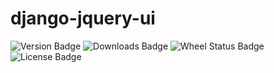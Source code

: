 django-jquery-ui
================

![Version Badge](https://pypip.in/v/django-jquery-ui/badge.png)
![Downloads Badge](https://pypip.in/d/django-jquery-ui/badge.png)
![Wheel Status Badge](https://pypip.in/wheel/django-jquery-ui/badge.png)
![License Badge](https://pypip.in/license/django-jquery-ui/badge.png)
